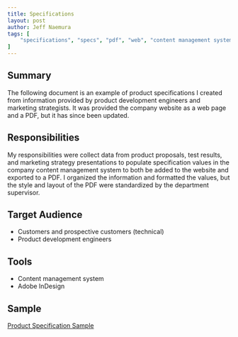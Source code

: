```yaml
---
title: Specifications
layout: post
author: Jeff Naemura
tags: [
    "specifications", "specs", "pdf", "web", "content management system", "cms", "adobe", "indesign"
]
---
```


## Summary

The following document is an example of product specifications I created from information provided by product development engineers and marketing strategists. It was provided the company website as a web page and a PDF, but it has since been updated.

## Responsibilities

My responsibilities were collect data from product proposals, test results, and marketing strategy presentations to populate specification values in the company content management system to both be added to the website and exported to a PDF. I organized the information and formatted the values, but the style and layout of the PDF were standardized by the department supervisor.

## Target Audience

* Customers and prospective customers (technical)
* Product development engineers

## Tools

* Content management system
* Adobe InDesign

## Sample

[Product Specification Sample](images/XTP_SR_HD_4K_D2_120216.pdf)
